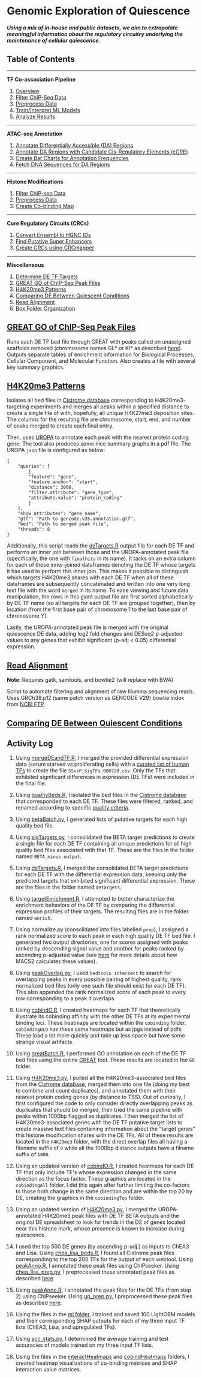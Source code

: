 # **Genomic Exploration of Quiescence**
_**Using a mix of in-house and public datasets, we aim to extrapolate meaningful information about the regulatory circuitry underlying the maintenance of cellular quiescence.**_

## **Table of Contents**
---

**TF Co-association Pipeline**
1. [Overview](tfchip/Poster.pdf)
1. [Filter ChIP-Seq Data](tfchip/info.md#filter-chip-seq-data)
1. [Preprocess Data](tfchip/info.md#preprocess-data)
1. [Train/Interpret ML Models](tfchip/info.md#train/interpret-ml-models)
1. [Analyze Results](tfchip/analyze/info.md)

---

**ATAC-seq Annotation**
1. [Annotate Differentially Accessible (DA) Regions](atac/info.md#annotate-da-regions)
1. [Annotate DA Regions with Candidate Cis-Regulatory Elements (cCRE)](atac/info.md#Compare-with-cCRE-databases)
1. [Create Bar Charts for Annotation Frequencies](atac/info.md#create-bar-charts-for-annotations)
1. [Fetch DNA Sequences for DA Regions](atac/info.md#fetch-reference-sequences)

---

**Histone Modifications**
1. [Filter ChIP-seq Data](hmchip/info.md#filter-chip-seq-data)
1. [Preprocess Data](hmchip/info.md#preprocess-data)
1. [Create Co-binding Map](hmchip/info.md#create-co-binding-map)

---

**Core Regulatory Circuits (CRCs)**
1. [Convert Ensembl to HGNC IDs](CRC/info.md#convert-ensembl-to-hgnc-ids)
1. [Find Putative Super Enhancers](CRC/info.md#find-putative-super-enhancers)
1. [Create CRCs using CRCmapper](CRC/info.md#create-crcs-using-crcmapper)

---

**Miscellaneous**
1. [Determine DE TF Targets](beta/info.md)
1. [GREAT GO of ChIP-Seq Peak Files](#great-go-of-chip-seq-peak-files)
1. [H4K20me3 Patterns](#h4k20me3-patterns)
1. [Comparing DE Between Quiescent Conditions](#comparing-DE-between-quiescent-conditions)
1. [Read Alignment](#read-alignment)
1. [Box Folder Organization](box.md)

## [GREAT GO of ChIP-Seq Peak Files](greatBatch.R)

Runs each DE TF bed file through GREAT with peaks called on unassigned scaffolds removed (chromosome names GL* or KI* as described [here](https://github.com/dpryan79/ChromosomeMappings/blob/master/GRCh38_ensembl2UCSC.txt)). Outputs separate tables of enrichment information for Biological Processes, Cellular Component, and Molecular Function. Also creates a file with several key summary graphics.

## [H4K20me3 Patterns](H4K20me3.py)

Isolates all bed files in [Cistrome database](http://cistrome.org/db/#/) corresponding to H4K20me3-targeting experiments and merges all peaks within a specified distance to create a single file of with, hopefully, all unique H4K27me3 deposition sites. The columns for the resulting file are chromosome, start, end, and number of peaks merged to create each final entry.

Then, uses [UROPA](https://www.nature.com/articles/s41598-017-02464-y#Sec2) to annotate each peak with the nearest protein coding gene. The tool also produces some nice summary graphs in a pdf file. The UROPA `json` file is configured as below:

    {
        "queries": [
            {
            "feature": "gene",
            "feature.anchor": "start",
            "distance": 3000,
            "filter.attribute": "gene_type",
            "attribute.value": "protein_coding"
            }
        ],
        "show_attributes": "gene_name",
        "gtf": "Path to gencode.v35.annotation.gtf",
        "bed": "Path to merged peak file",
        "threads": 8
    }

Additionally, this script reads the [deTargets.R](#detargetsR) output file for each DE TF and performs an inner join between those and the UROPA-annotated peak file (specifically, the one with `finalhits` in its name). It tacks on an extra column for each of these inner-joined dataframes denoting the DE TF whose targets it has used to perform this inner join. This makes it possible to distinguish which targets H4K20me3 shares with each DE TF when all of these dataframes are subsequently concatenated and written into one very long text file with the word `merged` in its name. To ease viewing and future data manipulation, the rows in this giant output file are first sorted alphabetically by DE TF name (so all targets for each DE TF are grouped together), then by location (from the first base pair of chromosome 1 to the last base pair of chromosome Y).

Lastly, the UROPA-annotated peak file is merged with the original quiescence DE data, adding log2 fold changes and DESeq2 p-adjusted values to any genes that exhibit significant (p-adj < 0.05) differential expression.

## [Read Alignment](readmap.sh)

**Note**: Requires gatk, samtools, and bowtie2 (will replace with BWA)

Script to automate filtering and alignment of raw Illumina sequencing reads. Uses GRCh38.p12 (same patch version as GENCODE V29) bowtie index from [NCBI FTP](https://ftp.ncbi.nlm.nih.gov/genomes/all/GCA/000/001/405/GCA_000001405.27_GRCh38.p12/GRCh38_major_release_seqs_for_alignment_pipelines/).

## [Comparing DE Between Quiescent Conditions](newCond.py)



## Activity Log
1. Using [mergeDEandTF.R](getBeds/mergeDEandTF.R), I merged the provided differential expression data (serum starved vs proliferating cells) with a [curated list of human TFs](http://humantfs.ccbr.utoronto.ca/download.php) to create the file `SSvsP_SigTFs_080720.csv`. Only the TFs that exhibited significant differences in expression (DE TFs) were included in the final file.

2. Using [qualityBeds.R](getBeds/qualityBeds.R), I isolated the bed files in the [Cistrome database](http://cistrome.org/db/#/) that corresponded to each DE TF. These files were filtered, ranked, and renamed according to specific [quality criteria](#qualitybedsR).

3. Using [betaBatch.py](beta/betaBatch.py), I generated lists of putative targets for each high quality bed file.

4. Using [sigTargets.py](beta/sigTargets.py), I consolidated the BETA target predictions to create a single file for each DE TF containing all unique predictions for all high quality bed files associated with that TF. These are the files in the folder named `BETA_minus_output`.

5. Using [deTargets.R](beta/deTargets.R), I merged the consolidated BETA target predictions for each DE TF with the differential expression data, keeping only the predicted targets that exhibited significant differential expression. These are the files in the folder named `detargets`.

6. Using [targetEnrichment.R](beta/targetEnrichment.R), I attempted to better characterize the enrichment behaviors of the DE TF by comparing the differential expression profiles of their targets. The resulting files are in the folder named `enrich`.

7. Using normalize.py (consolidated into files labelled `prep`), I assigned a rank normalized score to each peak in each high quality DE TF bed file. I generated two output directories, one for scores assigned with peaks ranked by descending signal value and another for peaks ranked by ascending p-adjusted value (see [here](https://hbctraining.github.io/Intro-to-ChIPseq/lessons/05_peak_calling_macs.html) for more details about how MACS2 calculates these values).

8. Using [peakOverlap.py](preprocess/peakoverlap.py), I used `bedtools intersect` to search for overlapping peaks in every possible pairing of highest quality, rank normalized bed files (only one such file should exist for each DE TF). This also appended the rank normalized score of each peak to every row corresponding to a peak it overlaps.

9. Using [cobindO.R](cobindHeatmaps/cobindO.R), I created heatmaps for each TF that theoretically illustrate its cobinding affinity with the other DE TFs at its experimental binding loci. These heatmaps are located within the `cobinding` folder. `cobindingOLD` has these same heatmaps but as jpgs instead of pdfs. These load a lot more quickly and take up less space but have some strange visual artifacts.

10. Using [greatBatch.R](#greatbatchR), I performed GO annotation on each of the DE TF bed files using the online [GREAT](http://great.stanford.edu/public/html/) tool. These results are located in the `GO` folder.

11. Using [H4K20me3.py](#h4k20me3py), I pulled all the H4K20me3-associated bed files from the [Cistrome database](http://cistrome.org/db/#/), merged them into one file (doing my best to combine and count duplicates), and annotated them with their nearest protein coding genes (by distance to TSS). Out of curiosity, I first configured the code to only consider directly overlapping peaks as duplicates that should be merged, then tried the same pipeline with peaks within 1000bp flagged as duplicates. I then merged the list of H4K20me3-associated genes with the DE TF putative target lists to create massive text files containing information about the "target genes" this histone modification shares with the DE TFs. All of these results are located in the `H4K20me3` folder, with the direct overlap files all having a filename suffix of `0` while all the 1000bp distance outputs have a filname suffix of `1000`.

12. Using an updated version of [cobindO.R](cobindHeatmaps/cobindO.R), I created heatmaps for each DE TF that only include TF's whose expression changed in the same direction as the focus factor. These graphics are located in the `cobindingAll` folder. I did this again after further limiting the co-factors to those both change in the same direction and are within the top 20 by DE, creating the graphics in the `cobindingTop` folder.

13. Using an updated version of [H4K20me3.py](#h4k20me3py), I merged the UROPA-annotated H4K20me3 peak files with DE TF BETA outputs and the original DE spreadsheet to look for trends in the DE of genes located near this histone mark, whose presence is known to increase during quiescence.

14. I used the top 500 DE genes (by ascending p-adj.) as inputs to ChEA3 and Lisa. Using [chea_lisa_beds.R](getBeds/chea_lisa_beds.R), I found all Cistrome peak files corresponding to the top 200 TFs for the output of each webtool. Using [peakAnno.R](preproces/peakAnno.R), I annotated these peak files using ChIPseeker. Using [chea_lisa_prep.py](preprocess/chea_lisa_prep.py), I preprocessed these annotated peak files as described [here](preprocess/info.md).

15. Using [peakAnno.R](preproces/peakAnno.R), I annotated the peak files for the DE TFs (from step 2) using ChIPseeker. Using [up_prep.py](preprocsess/up_prep.py), I preprocessed these peak files as described [here](preprocess/info.md).

16. Using the files in the [ml folder](ml/info.md), I trained and saved 100 LightGBM models and their corresponding SHAP outputs for each of my three input TF lists (ChEA3, Lisa, and upregulated TFs).

17. Using [acc_stats.py](analyze/acc_stats.py), I determined the average training and test accuracies of models trained on my three input TF lists. 

18. Using the files in the [interactHeatmaps](interactHeatmaps/info.md) and [cobindHeatmaps](cobindHeatmaps/info.md) folders, I created heatmap visualizations of co-binding matrices and SHAP interaction value matrices.